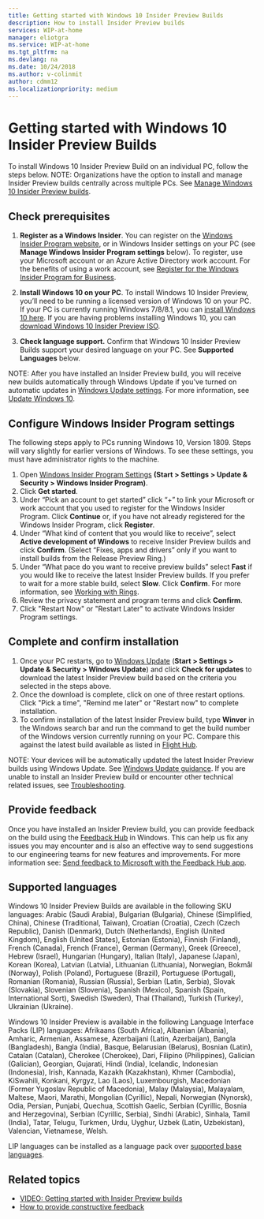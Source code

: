 ```yaml
---
title: Getting started with Windows 10 Insider Preview Builds
description: How to install Insider Preview builds 
services: WIP-at-home
manager: eliotgra
ms.service: WIP-at-home
ms.tgt_pltfrm: na
ms.devlang: na
ms.date: 10/24/2018
ms.author: v-colinmit
author: cdmm12
ms.localizationpriority: medium
---
```


# Getting started with Windows 10 Insider Preview Builds 

To install Windows 10 Insider Preview Build on an individual PC, follow the steps below. NOTE: Organizations have the option to install and manage Insider Preview builds centrally across multiple PCs. See [Manage Windows 10 Insider Preview builds](https://docs.microsoft.com/en-us/windows-insider/at-work-pro/wip-4-biz-manage-builds).  

## Check prerequisites
1. __Register as a Windows Insider__. You can register on the [Windows Insider Program website](https://insider.windows.com/en-us/register/), or in Windows Insider settings on your PC (see __Manage Windows Insider Program settings__ below). To register, use your Microsoft account or an Azure Active Directory work account. For the benefits of using a work account, see [Register for the Windows Insider Program for Business](https://docs.microsoft.com/en-us/windows-insider/at-work-pro/register). 

2. __Install Windows 10 on your PC__. To install Windows 10 Insider Preview, you’ll need to be running a licensed version of Windows 10 on your PC. If your PC is currently running Windows 7/8/8.1, you can [install Windows 10 here](https://www.microsoft.com/en-us/windows/get-windows-10?step=Win10Question1). If you are having problems installing Windows 10, you can  [download Windows 10 Insider Preview ISO](https://www.microsoft.com/en-us/software-download/windowsinsiderpreviewadvanced).
3.	__Check language support.__ Confirm that Windows 10 Insider Preview Builds support your desired language on your PC. See __Supported Languages__ below.

NOTE: After you have installed an Insider Preview build, you will receive new builds automatically through Windows Update if you've turned on automatic updates in [Windows Update settings](ms-settings:windowsupdate). For more information, see [Update Windows 10](https://support.microsoft.com/en-gb/help/4027667/windows-10-update).

## Configure Windows Insider Program settings 
The following steps apply to PCs running Windows 10, Version 1809. Steps will vary slightly for earlier versions of Windows. To see these settings, you must have administrator rights to the machine. 
1.	Open [Windows Insider Program Settings](ms-settings:windowsinsider) __(Start > Settings > Update & Security > Windows Insider Program)__. 
2.	Click __Get started__.
3.	Under “Pick an account to get started” click “+” to link your Microsoft or work account that you used to register for the Windows Insider Program. Click __Continue__ or, if you have not already registered for the Windows Insider Program, click __Register__. 
4.	Under “What kind of content that you would like to receive”, select __Active development of Windows__ to receive Insider Preview builds and click __Confirm__. (Select “Fixes, apps and drivers” only if you want to install builds from the Release Preview Ring.)  
5.	Under “What pace do you want to receive preview builds” select __Fast__ if you would like to receive the latest Insider Preview builds. If you prefer to wait for a more stable build, select __Slow__. Click __Confirm__. For more information, see [Working with Rings](rings.md).
6.	Review the privacy statement and program terms and click __Confirm__.
7.	Click "Restart Now" or "Restart Later" to activate Windows Insider Program settings. 

## Complete and confirm installation
1.	Once your PC restarts, go to [Windows Update](ms-settings:windowsupdate) (__Start > Settings > Update & Security > Windows Update__) and click __Check for updates__ to download the latest Insider Preview build based on the criteria you selected in the steps above.
2.	Once the download is complete, click on one of three restart options. Click "Pick a time", "Remind me later" or "Restart now" to complete installation.
3.	To confirm installation of the latest Insider Preview build, type __Winver__ in the Windows search bar and run the command to get the build number of the Windows version currently running on your PC. Compare this against the latest build available as listed in [Flight Hub](https://docs.microsoft.com/en-us/windows-insider/flight-hub/). 

NOTE: 
Your devices will be automatically updated the latest Insider Preview builds using Windows Update. See [Windows Update guidance](https://support.microsoft.com/en-us/help/4027667/windows-10-update). 
If you are unable to install an Insider Preview build or encounter other technical related issues, see [Troubleshooting](troubleshooting.md). 

## Provide feedback
Once you have installed an Insider Preview build, you can provide feedback on the build using the [Feedback Hub](insiderhub://home/) in Windows. This can help us fix any issues you may encounter and is also an effective way to send suggestions to our engineering teams for new features and improvements. For more information see: [Send feedback to Microsoft with the Feedback Hub app](https://support.microsoft.com/en-us/help/4021566/windows-10-send-feedback-to-microsoft-with-feedback-hub-app). 

## Supported languages
Windows 10 Insider Preview Builds are available in the following SKU languages:
Arabic (Saudi Arabia), Bulgarian (Bulgaria), Chinese (Simplified, China), Chinese (Traditional, Taiwan), Croatian (Croatia), Czech (Czech Republic), Danish (Denmark), Dutch (Netherlands), English (United Kingdom), English (United States), Estonian (Estonia), Finnish (Finland), French (Canada), French (France), German (Germany), Greek (Greece), Hebrew (Israel), Hungarian (Hungary), Italian (Italy), Japanese (Japan), Korean (Korea), Latvian (Latvia), Lithuanian (Lithuania), Norwegian, Bokmål (Norway), Polish (Poland), Portuguese (Brazil), Portuguese (Portugal), Romanian (Romania), Russian (Russia), Serbian (Latin, Serbia), Slovak (Slovakia), Slovenian (Slovenia), Spanish (Mexico), Spanish (Spain, International Sort), Swedish (Sweden), Thai (Thailand), Turkish (Turkey), Ukrainian (Ukraine).

Windows 10 Insider Preview is available in the following Language Interface Packs (LIP) languages:
Afrikaans (South Africa), Albanian (Albania), Amharic, Armenian, Assamese, Azerbaijani (Latin, Azerbaijan), Bangla (Bangladesh), Bangla (India), Basque, Belarusian (Belarus), Bosnian (Latin), Catalan (Catalan), Cherokee (Cherokee), Dari, Filipino (Philippines), Galician (Galician), Georgian, Gujarati, Hindi (India), Icelandic, Indonesian (Indonesia), Irish, Kannada, Kazakh (Kazakhstan), Khmer (Cambodia), KiSwahili, Konkani, Kyrgyz, Lao (Laos), Luxembourgish, Macedonian (Former Yugoslav Republic of Macedonia), Malay (Malaysia), Malayalam, Maltese, Maori, Marathi, Mongolian (Cyrillic), Nepali, Norwegian (Nynorsk), Odia, Persian, Punjabi, Quechua, Scottish Gaelic, Serbian (Cyrillic, Bosnia and Herzegovina), Serbian (Cyrillic, Serbia), Sindhi (Arabic), Sinhala, Tamil (India), Tatar, Telugu, Turkmen, Urdu, Uyghur, Uzbek (Latin, Uzbekistan), Valencian, Vietnamese, Welsh.

LIP languages can be installed as a language pack over [supported base languages](https://support.microsoft.com/en-us/help/14236/language-packs).

## Related topics

* [VIDEO: Getting started with Insider Preview builds](https://www.youtube.com/watch?v=hS986rkTH8k)
* [How to provide constructive feedback](https://insider.windows.com/en-us/how-to-feedback/)